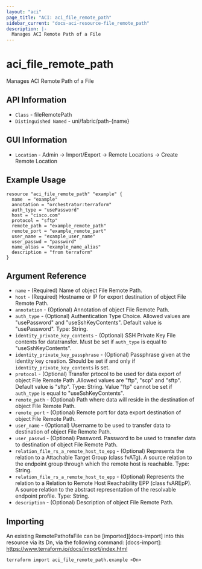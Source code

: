 ```yaml
---
layout: "aci"
page_title: "ACI: aci_file_remote_path"
sidebar_current: "docs-aci-resource-file_remote_path"
description: |-
  Manages ACI Remote Path of a File
---
```


# aci_file_remote_path #
Manages ACI Remote Path of a File

## API Information ##
* `Class` - fileRemotePath
* `Distinguished Named` - uni/fabric/path-{name}

## GUI Information ##
* `Location` - Admin -> Import/Export -> Remote Locations -> Create Remote Location

## Example Usage ##
```hcl
resource "aci_file_remote_path" "example" {
  name  = "example"
  annotation = "orchestrator:terraform"
  auth_type = "usePassword"
  host = "cisco.com"
  protocol = "sftp"
  remote_path = "example_remote_path"
  remote_port = "example_remote_part"
  user_name = "example_user_name"
  user_passwd = "password"
  name_alias = "example_name_alias"
  description = "from terraform"
}
```

## Argument Reference ##
* `name` - (Required) Name of object File Remote Path.
* `host` - (Required) Hostname or IP for export destination of object File Remote Path.
* `annotation` - (Optional) Annotation of object File Remote Path.
* `auth_type` - (Optional) Authentication Type Choice. Allowed values are "usePassword" and "useSshKeyContents". Default value is "usePassword". Type: String.
* `identity_private_key_contents` - (Optional) SSH Private Key File contents for datatransfer. Must be set if `auth_type` is equal to "useSshKeyContents".
* `identity_private_key_passphrase` - (Optional)  Passphrase given at the identity key creation. Should be set if and only if `identity_private_key_contents` is set.
* `protocol` - (Optional) Transfer prtocol to be used for data export of object File Remote Path .Allowed values are "ftp", "scp" and "sftp". Default value is "sftp". Type: String. Value "ftp" cannot be set if `auth_type` is equal to "useSshKeyContents".
* `remote_path` - (Optional) Path where data will reside in the destination of object File Remote Path.
* `remote_port` - (Optional) Remote port for data export destination of object File Remote Path.
* `user_name` - (Optional) Username to be used to transfer data to destination of object File Remote Path.
* `user_passwd` - (Optional) Password. Password to be used to transfer data to destination of object File Remote Path.
* `relation_file_rs_a_remote_host_to_epg` - (Optional) Represents the relation to a Attachable Target Group (class fvATg). A source relation to the endpoint group through which the remote host is reachable. Type: String.
* `relation_file_rs_a_remote_host_to_epp` - (Optional) Represents the relation to a Relation to Remote Host  Reachability EPP (class fvAREpP). A source relation to the abstract representation of the resolvable endpoint profile. Type: String.
* `description` - (Optional) Description of object File Remote Path.

## Importing ##

An existing RemotePathofaFile can be [imported][docs-import] into this resource via its Dn, via the following command:
[docs-import]: https://www.terraform.io/docs/import/index.html


```
terraform import aci_file_remote_path.example <Dn>
```
